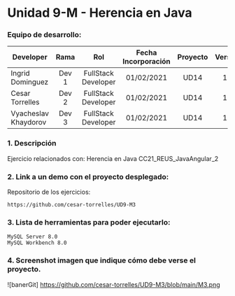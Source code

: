 # Unidad 9-M -  Herencia en Java 

### Equipo de desarrollo:

| Developer | Rama | Rol | Fecha Incorporación | Proyecto | Versión |
| --- | :---:  | :---:  | :---:  | :---: | :---:  |
| Ingrid Dominguez | Dev 1 | FullStack Developer | 01/02/2021 | UD14  | 1.0  |
| Cesar Torrelles | Dev 2 | FullStack Developer | 01/02/2021 | UD14  | 1.0  | 
| Vyacheslav Khaydorov | Dev 3 | FullStack Developer| 01/02/2021 | UD14  | 1.0  |

### 1. Descripción

Ejercicio  relacionados con:
Herencia en Java
CC21_REUS_JavaAngular_2

###  2. Link a un demo con el proyecto desplegado:

Repositorio de los ejercicios:
```
https://github.com/cesar-torrelles/UD9-M3
```
###   3. Lista de herramientas para poder ejecutarlo:
```
MySQL Server 8.0
MySQL Workbench 8.0
```
###  4. Screenshot imagen que indique cómo debe verse el proyecto.
![banerGit] https://github.com/cesar-torrelles/UD9-M3/blob/main/M3.png
